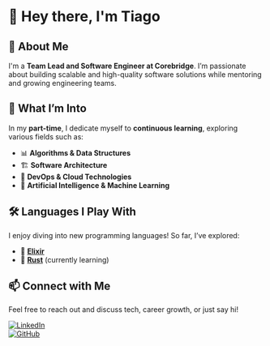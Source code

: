# 👋 Hey there, I'm Tiago

## 🚀 About Me  
I'm a **Team Lead and Software Engineer at Corebridge**. I’m passionate about building scalable and high-quality software solutions while mentoring and growing engineering teams.  

## 🎯 What I’m Into  
In my **part-time**, I dedicate myself to **continuous learning**, exploring various fields such as:  

- 📊 **Algorithms & Data Structures**
- 🏗️ **Software Architecture**  
- 🚀 **DevOps & Cloud Technologies**  
- 🤖 **Artificial Intelligence & Machine Learning**  

## 🛠️ Languages I Play With  
I enjoy diving into new programming languages! So far, I’ve explored:  

- 💜 **[Elixir](https://elixir-lang.org/)**  
- 🦀 **[Rust](https://www.rust-lang.org/)** (currently learning)  

## 📫 Connect with Me  
Feel free to reach out and discuss tech, career growth, or just say hi!  

[![LinkedIn](https://img.shields.io/badge/LinkedIn-0A66C2?style=for-the-badge&logo=linkedin&logoColor=white)](https://www.linkedin.com/in/tiago-avila/)  
[![GitHub](https://img.shields.io/badge/GitHub-181717?style=for-the-badge&logo=github&logoColor=white)](https://github.com/tiagoavila)  


<!--
**tiagoavila/tiagoavila** is a ✨ _special_ ✨ repository because its `README.md` (this file) appears on your GitHub profile.

Here are some ideas to get you started:

- 🔭 I’m currently working on ...
- 🌱 I’m currently learning ...
- 👯 I’m looking to collaborate on ...
- 🤔 I’m looking for help with ...
- 💬 Ask me about ...
- 📫 How to reach me: ...
- 😄 Pronouns: ...
- ⚡ Fun fact: ...
-->
